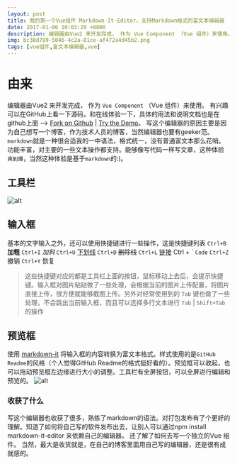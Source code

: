 ```yaml
---
layout: post
title: 我的第一个Vue组件 Markdown-It-Editor，支持Markdown格式的富文本编辑器
date: 2017-01-06 10:03:29 +0800
description: 编辑器由Vue2 来开发完成， 作为 Vue Component （Vue 组件）来使用。 有兴趣可以在GitHub上看一下源码，和在线体验一下，具体的用法和说明文档也是在github上面 --> Fork on Github | Try the Demo。 写这个编辑器的原因主要是因为自己想写一个博客，作为技术人员的博客，当然编辑器也要有geeker范。markdown就是一种很合适我的一中语法，格式统一，没有普通富文本那么花哨。功能丰富，对主要的一些文本操作都支持。能够像写代码一样写文章，这种体验 爽到爆，当然这种体验是基于markdown的:)。
img: bc38d789-5046-4c2a-81ce-af472a4d45b2.png
tags: [vue组件,富文本编辑器,vue]
---
```


# 由来
编辑器由Vue2 来开发完成， 作为 `Vue Component` （Vue 组件）来使用。 有兴趣可以在GitHub上看一下源码，和在线体验一下，具体的用法和说明文档也是在github上面 --> [Fork on Github](https://github.com/k55k32/markdown-it-editor) | [Try the Demo](http://md.diamondfsd.com/)。
写这个编辑器的原因主要是因为自己想写一个博客，作为技术人员的博客，当然编辑器也要有geeker范。`markdown`就是一种很合适我的一中语法，格式统一，没有普通富文本那么花哨。功能丰富，对主要的一些文本操作都支持。能够像写代码一样写文章，这种体验 `爽到爆`，当然这种体验是基于`markdown`的:)。

## 工具栏
![alt]({{site.baseurl}}/assets/img/0750a965-78e1-4ccb-8f2c-18c34af80def.gif)

## 输入框
基本的文字输入之外，还可以使用快捷键进行一些操作，这是快捷键列表
`Ctrl+B` **加粗**
`Ctrl+I` *加斜*
`Ctrl+U` <u>下划线</u>
`Ctrl+D` ~~删除线~~
`Ctrl+L` [链接](http://diamondfsd.com)
Ctrl + \` `Code`
`Ctrl+Z` 撤销
`Ctrl+Y` 恢复
> 这些快捷键对应的都是工具栏上面的按钮，鼠标移动上去后，会提示快捷键。输入框对图片粘贴做了一些处理，会根据当前的图片上传配置，将图片直接上传，很方便就能够截图上传。另外对经常使用到的 `Tab` 键也做了一些处理，不会跳出当前输入框，而且可以选择多行文本进行 `Tab` | `Shift+Tab` 的操作

## 预览框
使用 [markdown-it](https://github.com/markdown-it/markdown-it) 将输入框的内容转换为富文本格式。样式使用的是`GitHub Readme`的风格（个人觉得GitHub Readme的格式挺好看的）。预览框可以收起，也可以拖动预览框左边缘进行大小的调整。工具栏有全屏按钮，可以全屏进行编辑和预览的。
![alt]({{site.baseurl}}/assets/img/dafd6c9b-e458-4fd6-b8a5-8d05d37edf28.gif)


### 收获了什么
写这个编辑器也收获了很多，熟练了markdown的语法。对打包发布有了个更好的理解。知道了如何将自己写的软件发布出去，让别人可以通过npm install markdown-it-editor 来依赖自己的编辑器。 还了解了如何去写一个独立的Vue 组件。 当然，最大是收货就是，在自己的博客里面用自己写的编辑器，还是很有成就感的。

